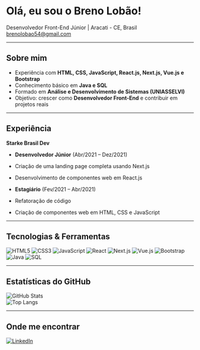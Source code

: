 #  Olá, eu sou o Breno Lobão!

Desenvolvedor Front-End Júnior | 
Aracati - CE, Brasil  
brenolobao54@gmail.com  

---

##  Sobre mim
-  Experiência com **HTML, CSS, JavaScript, React.js, Next.js, Vue.js e Bootstrap**  
-  Conhecimento básico em **Java e SQL**  
-  Formado em **Análise e Desenvolvimento de Sistemas (UNIASSELVI)**    
-  Objetivo: crescer como **Desenvolvedor Front-End** e contribuir em projetos reais

---

##  Experiência
**Starke Brasil Dev**  
-  **Desenvolvedor Júnior** (Abr/2021 – Dez/2021)  
  - Criação de uma landing page completa usando Next.js  
  - Desenvolvimento de componentes web em React.js  

-  **Estagiário** (Fev/2021 – Abr/2021)  
  - Refatoração de código  
  - Criação de componentes web em HTML, CSS e JavaScript  

---

##  Tecnologias & Ferramentas
![HTML5](https://img.shields.io/badge/HTML5-E34F26?style=for-the-badge&logo=html5&logoColor=fff)
![CSS3](https://img.shields.io/badge/CSS3-1572B6?style=for-the-badge&logo=css3&logoColor=fff)
![JavaScript](https://img.shields.io/badge/JavaScript-F7DF1E?style=for-the-badge&logo=javascript&logoColor=000)
![React](https://img.shields.io/badge/React-20232A?style=for-the-badge&logo=react&logoColor=61DAFB)
![Next.js](https://img.shields.io/badge/Next.js-000000?style=for-the-badge&logo=nextdotjs&logoColor=fff)
![Vue.js](https://img.shields.io/badge/Vue.js-35495E?style=for-the-badge&logo=vuedotjs&logoColor=4FC08D)
![Bootstrap](https://img.shields.io/badge/Bootstrap-563D7C?style=for-the-badge&logo=bootstrap&logoColor=fff)
![Java](https://img.shields.io/badge/Java-ED8B00?style=for-the-badge&logo=openjdk&logoColor=fff)
![SQL](https://img.shields.io/badge/SQL-4479A1?style=for-the-badge&logo=mysql&logoColor=fff)

---

##  Estatísticas do GitHub
![GitHub Stats](https://github-readme-stats.vercel.app/api?username=brenolobao&show_icons=true&theme=dracula)  
![Top Langs](https://github-readme-stats.vercel.app/api/top-langs/?username=brenolobao&layout=compact&theme=dracula)  

---

##  Onde me encontrar
[![LinkedIn](https://img.shields.io/badge/LinkedIn-0077B5?style=for-the-badge&logo=linkedin&logoColor=fff)](https://www.linkedin.com/in/breno-lob%C3%A3o-b81013203)  







